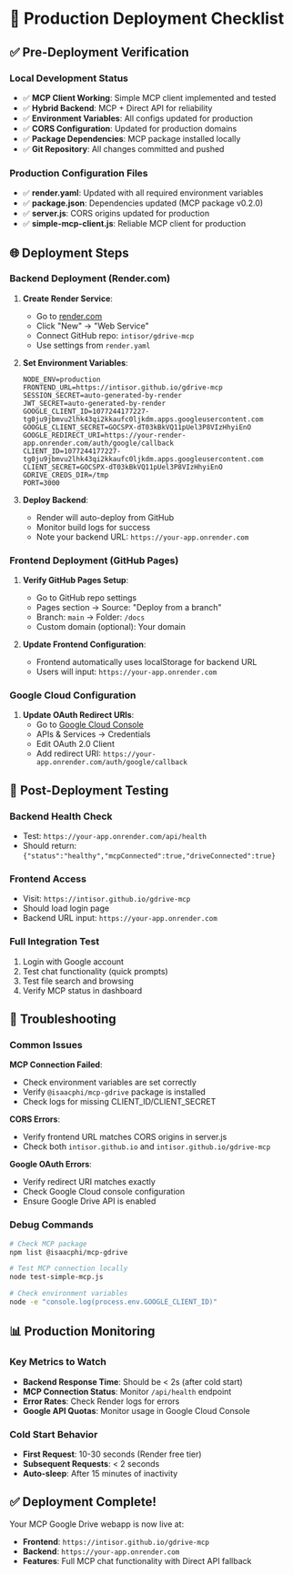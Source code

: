 # 🚀 Production Deployment Checklist

## ✅ Pre-Deployment Verification

### Local Development Status
- ✅ **MCP Client Working**: Simple MCP client implemented and tested
- ✅ **Hybrid Backend**: MCP + Direct API for reliability  
- ✅ **Environment Variables**: All configs updated for production
- ✅ **CORS Configuration**: Updated for production domains
- ✅ **Package Dependencies**: MCP package installed locally
- ✅ **Git Repository**: All changes committed and pushed

### Production Configuration Files
- ✅ **render.yaml**: Updated with all required environment variables
- ✅ **package.json**: Dependencies updated (MCP package v0.2.0)
- ✅ **server.js**: CORS origins updated for production
- ✅ **simple-mcp-client.js**: Reliable MCP client for production

## 🌐 Deployment Steps

### Backend Deployment (Render.com)

1. **Create Render Service**:
   - Go to [render.com](https://render.com)
   - Click "New" → "Web Service"
   - Connect GitHub repo: `intisor/gdrive-mcp`
   - Use settings from `render.yaml`

2. **Set Environment Variables**:
   ```
   NODE_ENV=production
   FRONTEND_URL=https://intisor.github.io/gdrive-mcp
   SESSION_SECRET=auto-generated-by-render
   JWT_SECRET=auto-generated-by-render
   GOOGLE_CLIENT_ID=1077244177227-tg0ju9jbmvu2lhk43qi2kkaufc0ljkdm.apps.googleusercontent.com
   GOOGLE_CLIENT_SECRET=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
   GOOGLE_REDIRECT_URI=https://your-render-app.onrender.com/auth/google/callback
   CLIENT_ID=1077244177227-tg0ju9jbmvu2lhk43qi2kkaufc0ljkdm.apps.googleusercontent.com
   CLIENT_SECRET=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
   GDRIVE_CREDS_DIR=/tmp
   PORT=3000
   ```

3. **Deploy Backend**:
   - Render will auto-deploy from GitHub
   - Monitor build logs for success
   - Note your backend URL: `https://your-app.onrender.com`

### Frontend Deployment (GitHub Pages)

1. **Verify GitHub Pages Setup**:
   - Go to GitHub repo settings
   - Pages section → Source: "Deploy from a branch"
   - Branch: `main` → Folder: `/docs`
   - Custom domain (optional): Your domain

2. **Update Frontend Configuration**:
   - Frontend automatically uses localStorage for backend URL
   - Users will input: `https://your-app.onrender.com`

### Google Cloud Configuration

1. **Update OAuth Redirect URIs**:
   - Go to [Google Cloud Console](https://console.cloud.google.com)
   - APIs & Services → Credentials
   - Edit OAuth 2.0 Client
   - Add redirect URI: `https://your-app.onrender.com/auth/google/callback`

## 🔧 Post-Deployment Testing

### Backend Health Check
- Test: `https://your-app.onrender.com/api/health`
- Should return: `{"status":"healthy","mcpConnected":true,"driveConnected":true}`

### Frontend Access
- Visit: `https://intisor.github.io/gdrive-mcp`
- Should load login page
- Backend URL input: `https://your-app.onrender.com`

### Full Integration Test
1. Login with Google account
2. Test chat functionality (quick prompts)
3. Test file search and browsing
4. Verify MCP status in dashboard

## 🚨 Troubleshooting

### Common Issues

**MCP Connection Failed**:
- Check environment variables are set correctly
- Verify `@isaacphi/mcp-gdrive` package is installed
- Check logs for missing CLIENT_ID/CLIENT_SECRET

**CORS Errors**:
- Verify frontend URL matches CORS origins in server.js
- Check both `intisor.github.io` and `intisor.github.io/gdrive-mcp`

**Google OAuth Errors**:
- Verify redirect URI matches exactly
- Check Google Cloud console configuration
- Ensure Google Drive API is enabled

### Debug Commands
```bash
# Check MCP package
npm list @isaacphi/mcp-gdrive

# Test MCP connection locally
node test-simple-mcp.js

# Check environment variables
node -e "console.log(process.env.GOOGLE_CLIENT_ID)"
```

## 📊 Production Monitoring

### Key Metrics to Watch
- **Backend Response Time**: Should be < 2s (after cold start)
- **MCP Connection Status**: Monitor `/api/health` endpoint
- **Error Rates**: Check Render logs for errors
- **Google API Quotas**: Monitor usage in Google Cloud Console

### Cold Start Behavior
- **First Request**: 10-30 seconds (Render free tier)
- **Subsequent Requests**: < 2 seconds
- **Auto-sleep**: After 15 minutes of inactivity

## ✅ Deployment Complete!

Your MCP Google Drive webapp is now live at:
- **Frontend**: `https://intisor.github.io/gdrive-mcp`
- **Backend**: `https://your-app.onrender.com`
- **Features**: Full MCP chat functionality with Direct API fallback
